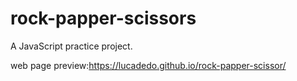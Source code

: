 # rock-papper-scissors
A JavaScript practice project.

web page preview:https://lucadedo.github.io/rock-papper-scissor/
